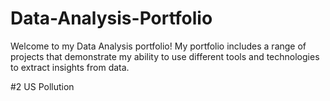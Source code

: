 # Data-Analysis-Portfolio
Welcome to my Data Analysis portfolio! My portfolio includes a range of projects that demonstrate my ability to use different tools and technologies to extract insights from data.

#2 US Pollution
